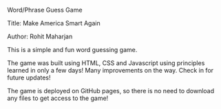 Word/Phrase Guess Game

Title: Make America Smart Again

Author: Rohit Maharjan

This is a simple and fun word guessing game.  

The game was built using HTML, CSS and Javascript using principles learned in only a few days! Many improvements on the way.  Check in for future updates!

The game is deployed on GitHub pages, so there is no need to download any files to get access to the game!

